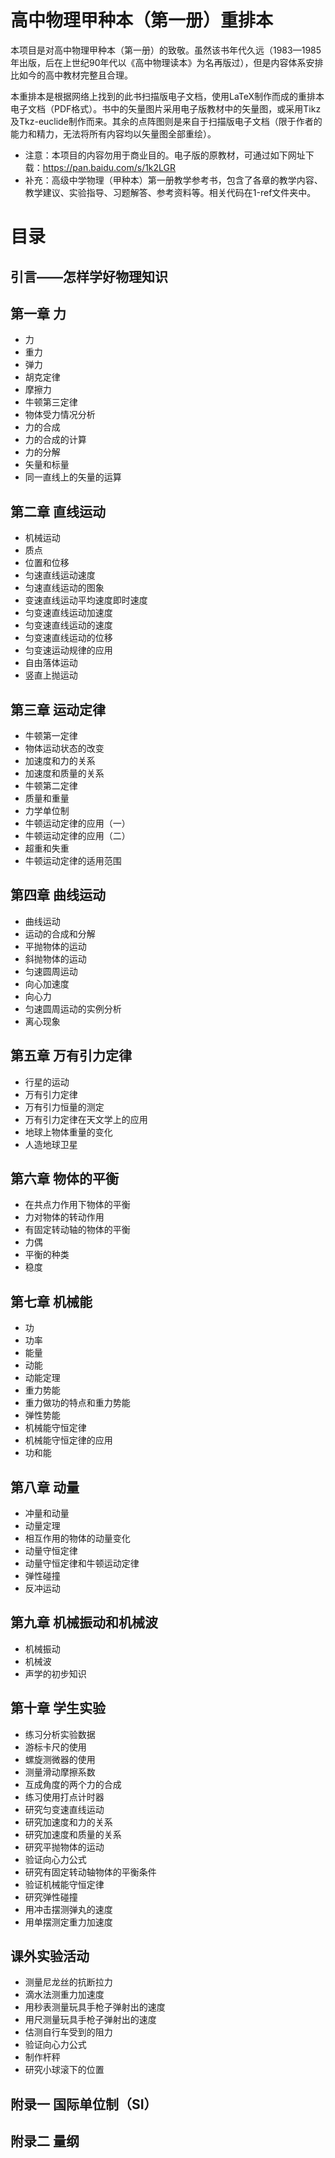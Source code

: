 # 高中物理甲种本（第一册）重排本

本项目是对高中物理甲种本（第一册）的致敬。虽然该书年代久远（1983—1985年出版，后在上世纪90年代以《高中物理读本》为名再版过），但是内容体系安排比如今的高中教材完整且合理。

本重排本是根据网络上找到的此书扫描版电子文档，使用LaTeX制作而成的重排本电子文档（PDF格式）。书中的矢量图片采用电子版教材中的矢量图，或采用Tikz及Tkz-euclide制作而来。其余的点阵图则是来自于扫描版电子文档（限于作者的能力和精力，无法将所有内容均以矢量图全部重绘）。

* 注意：本项目的内容勿用于商业目的。电子版的原教材，可通过如下网址下载：https://pan.baidu.com/s/1k2LGR
* 补充：高级中学物理（甲种本）第一册教学参考书，包含了各章的教学内容、教学建议、实验指导、习题解答、参考资料等。相关代码在1-ref文件夹中。

# 目录

## 引言——怎样学好物理知识
## 第一章  力
* 力
* 重力
* 弹力
* 胡克定律
* 摩擦力
* 牛顿第三定律
* 物体受力情况分析
* 力的合成
* 力的合成的计算
* 力的分解
* 矢量和标量
* 同一直线上的矢量的运算

## 第二章  直线运动
* 机械运动
* 质点
* 位置和位移
* 匀速直线运动速度
* 匀速直线运动的图象
* 变速直线运动平均速度即时速度
* 匀变速直线运动加速度
* 匀变速直线运动的速度
* 匀变速直线运动的位移
* 匀变速运动规律的应用
* 自由落体运动
* 竖直上抛运动

## 第三章  运动定律
* 牛顿第一定律
* 物体运动状态的改变
* 加速度和力的关系
* 加速度和质量的关系
* 牛顿第二定律
* 质量和重量
* 力学单位制
* 牛顿运动定律的应用（一）
* 牛顿运动定律的应用（二）
* 超重和失重
* 牛顿运动定律的适用范围

## 第四章  曲线运动
* 曲线运动
* 运动的合成和分解
* 平抛物体的运动
* 斜抛物体的运动
* 匀速圆周运动
* 向心加速度
* 向心力
* 匀速圆周运动的实例分析
* 离心现象


## 第五章  万有引力定律
* 行星的运动
* 万有引力定律
* 万有引力恒量的测定
* 万有引力定律在天文学上的应用
* 地球上物体重量的变化
* 人造地球卫星

## 第六章  物体的平衡
* 在共点力作用下物体的平衡
* 力对物体的转动作用
* 有固定转动轴的物体的平衡
* 力偶
* 平衡的种类
* 稳度


## 第七章  机械能
* 功
* 功率
* 能量
* 动能
* 动能定理
* 重力势能
* 重力做功的特点和重力势能
* 弹性势能
* 机械能守恒定律
* 机械能守恒定律的应用
* 功和能


## 第八章  动量
* 冲量和动量
* 动量定理
* 相互作用的物体的动量变化
* 动量守恒定律
* 动量守恒定律和牛顿运动定律
* 弹性碰撞
* 反冲运动


## 第九章  机械振动和机械波
* 机械振动
* 机械波
* 声学的初步知识

## 第十章  学生实验
* 练习分析实验数据
* 游标卡尺的使用
* 螺旋测微器的使用
* 测量滑动摩擦系数
* 互成角度的两个力的合成
* 练习使用打点计时器
* 研究匀变速直线运动
* 研究加速度和力的关系
* 研究加速度和质量的关系
* 研究平抛物体的运动
* 验证向心力公式
* 研究有固定转动轴物体的平衡条件
* 验证机械能守恒定律
* 研究弹性碰撞
* 用冲击摆测弹丸的速度
* 用单摆测定重力加速度


## 课外实验活动
* 测量尼龙丝的抗断拉力
* 滴水法测重力加速度
* 用秒表测量玩具手枪子弹射出的速度
* 用尺测量玩具手枪子弹射出的速度
* 估测自行车受到的阻力
* 验证向心力公式
* 制作杆秤
* 研究小球滚下的位置


## 附录一  国际单位制（SI）

## 附录二  量纲
